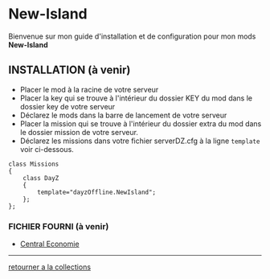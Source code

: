 # New-Island
Bienvenue sur mon guide d'installation et de configuration pour mon mods **New-Island**



## INSTALLATION  (à venir)
- Placer le mod à la racine de votre serveur
- Placer la key qui se trouve à l'intérieur du dossier KEY du mod dans le dossier key de votre serveur
- Déclarez le mods dans la barre de lancement de votre serveur
- Placer la mission qui se trouve à l'intérieur du dossier extra du mod dans le dossier mission de votre serveur.
- Déclarez les missions dans votre fichier serverDZ.cfg à la ligne `template` voir ci-dessous.
``` 
class Missions
{
    class DayZ
    {
		template="dayzOffline.NewIsland";
    };
};
```

### FICHIER FOURNI (à venir)
- [Central Economie](https://github.com/Djolehaineux/New-Island/tree/main/CE_NewIsland)
---

[retourner a la collections](https://github.com/Djolehaineux/DJO-mods-collection)

